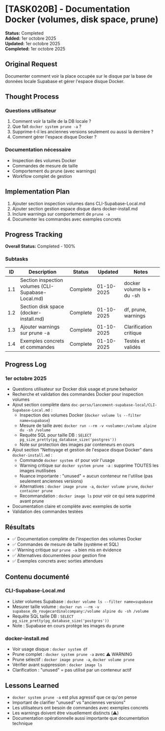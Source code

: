 # [TASK020B] - Documentation Docker (volumes, disk space, prune)

**Status:** Completed  
**Added:** 1er octobre 2025  
**Updated:** 1er octobre 2025  
**Completed:** 1er octobre 2025

## Original Request

Documenter comment voir la place occupée sur le disque par la base de données locale Supabase et gérer l'espace disque Docker.

## Thought Process

### Questions utilisateur

1. Comment voir la taille de la DB locale ?
2. Que fait `docker system prune -a` ?
3. Supprime-t-il les anciennes versions seulement ou aussi la dernière ?
4. Comment gérer l'espace disque Docker ?

### Documentation nécessaire

- Inspection des volumes Docker
- Commandes de mesure de taille
- Comportement du prune (avec warnings)
- Workflow complet de gestion

## Implementation Plan

1. Ajouter section inspection volumes dans CLI-Supabase-Local.md
2. Ajouter section gestion espace disque dans docker-install.md
3. Inclure warnings sur comportement de `prune -a`
4. Documenter les commandes avec exemples concrets

## Progress Tracking

**Overall Status:** Completed - 100%

### Subtasks

| ID | Description | Status | Updated | Notes |
|----|-------------|--------|---------|-------|
| 1.1 | Section inspection volumes (CLI-Supabase-Local.md) | Complete | 01-10-2025 | docker volume ls + du -sh |
| 1.2 | Section disk space (docker-install.md) | Complete | 01-10-2025 | df, prune, warnings |
| 1.3 | Ajouter warnings sur prune -a | Complete | 01-10-2025 | Clarification critique |
| 1.4 | Exemples concrets et commandes | Complete | 01-10-2025 | Testés et validés |

## Progress Log

### 1er octobre 2025

- Questions utilisateur sur Docker disk usage et prune behavior
- Recherche et validation des commandes Docker pour inspection volumes
- Ajout section complète dans `doc-perso/lancement-supabase-local/CLI-Supabase-Local.md` :
  - Inspection des volumes Docker (`docker volume ls --filter name=supabase`)
  - Mesure de taille avec `docker run --rm -v <volume>:/volume alpine du -sh /volume`
  - Requête SQL pour taille DB : `SELECT pg_size_pretty(pg_database_size('postgres'))`
  - Note sur protection des images par conteneurs en cours
- Ajout section "Nettoyage et gestion de l'espace disque Docker" dans `docker-install.md` :
  - Commande `docker system df` pour voir l'usage
  - Warning critique sur `docker system prune -a` : supprime TOUTES les images inutilisées
  - Nuance importante : "unused" = aucun conteneur ne l'utilise (pas seulement anciennes versions)
  - Alternatives : `docker image prune -a`, `docker volume prune`, `docker container prune`
  - Recommandation : `docker image ls` pour voir ce qui sera supprimé avant prune
- Documentation claire et complète avec exemples de sortie
- Validation des commandes testées

## Résultats

- ✅ Documentation complète de l'inspection des volumes Docker
- ✅ Commandes de mesure de taille (système et SQL)
- ✅ Warning critique sur `prune -a` bien mis en évidence
- ✅ Alternatives documentées pour gestion fine
- ✅ Exemples concrets avec sorties attendues

## Contenu documenté

### CLI-Supabase-Local.md

- Lister volumes Supabase : `docker volume ls --filter name=supabase`
- Mesurer taille volume : `docker run --rm -v supabase_db_rougecardinalcompany:/volume alpine du -sh /volume`
- Requête SQL taille DB : `SELECT pg_size_pretty(pg_database_size('postgres'))`
- Note : Supabase en cours protège les images du prune

### docker-install.md

- Voir usage disque : `docker system df`
- Prune complet : `docker system prune -a` avec ⚠️ WARNING
- Prune sélectif : `docker image prune -a`, `docker volume prune`
- Vérifier avant suppression : `docker image ls`
- Clarification : "unused" = pas utilisé par un conteneur actif

## Lessons Learned

- `docker system prune -a` est plus agressif que ce qu'on pense
- Important de clarifier "unused" vs "anciennes versions"
- Les utilisateurs ont besoin de commandes avec exemples concrets
- Les warnings doivent être visuellement distincts (⚠️)
- Documentation opérationnelle aussi importante que documentation technique
